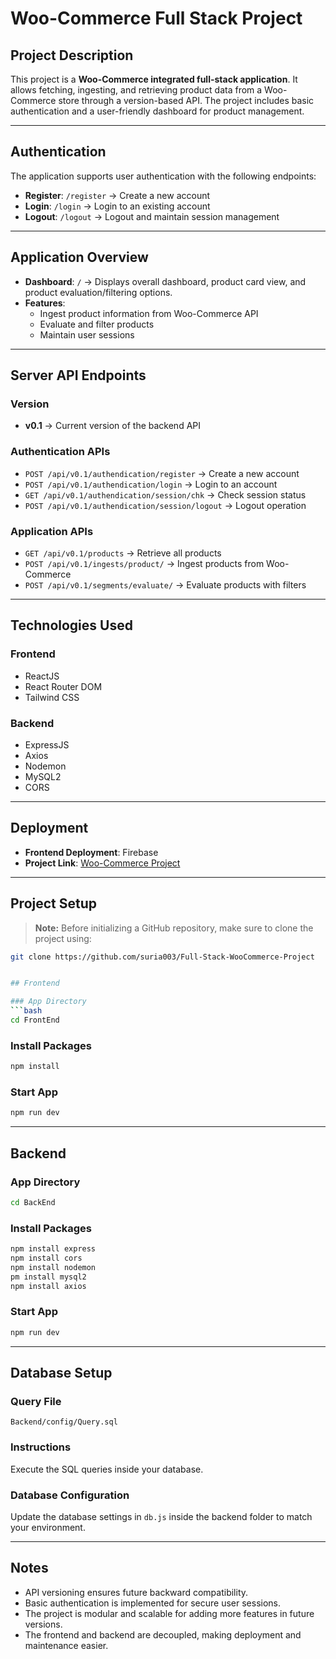 # Woo-Commerce Full Stack Project

## Project Description
This project is a **Woo-Commerce integrated full-stack application**. It allows fetching, ingesting, and retrieving product data from a Woo-Commerce store through a version-based API. The project includes basic authentication and a user-friendly dashboard for product management.

---

## Authentication

The application supports user authentication with the following endpoints:

- **Register**: `/register` → Create a new account  
- **Login**: `/login` → Login to an existing account  
- **Logout**: `/logout` → Logout and maintain session management  

---

## Application Overview

- **Dashboard**: `/` → Displays overall dashboard, product card view, and product evaluation/filtering options.  
- **Features**:
  - Ingest product information from Woo-Commerce API
  - Evaluate and filter products
  - Maintain user sessions  

---

## Server API Endpoints

### Version
- **v0.1** → Current version of the backend API

### Authentication APIs
- `POST /api/v0.1/authendication/register` → Create a new account  
- `POST /api/v0.1/authendication/login` → Login to an account  
- `GET /api/v0.1/authendication/session/chk` → Check session status  
- `POST /api/v0.1/authendication/session/logout` → Logout operation  

### Application APIs
- `GET /api/v0.1/products` → Retrieve all products  
- `POST /api/v0.1/ingests/product/` → Ingest products from Woo-Commerce  
- `POST /api/v0.1/segments/evaluate/` → Evaluate products with filters  

---

## Technologies Used

### Frontend
- ReactJS  
- React Router DOM  
- Tailwind CSS  

### Backend
- ExpressJS  
- Axios  
- Nodemon  
- MySQL2  
- CORS  

---

## Deployment
- **Frontend Deployment**: Firebase  
- **Project Link**: [Woo-Commerce Project](https://woo-commerce-project.web.app/)  

---

## Project Setup

> **Note:** Before initializing a GitHub repository, make sure to clone the project using:  
```bash
git clone https://github.com/suria003/Full-Stack-WooCommerce-Project


## Frontend

### App Directory
```bash
cd FrontEnd
```

### Install Packages
```bash
npm install
```

### Start App
```bash
npm run dev
```

---

## Backend

### App Directory
```bash
cd BackEnd
```

### Install Packages
```bash
npm install express
npm install cors
npm install nodemon
pm install mysql2
npm install axios
```

### Start App
```bash
npm run dev
```

---

## Database Setup

### Query File
`Backend/config/Query.sql`

### Instructions
Execute the SQL queries inside your database.

### Database Configuration
Update the database settings in `db.js` inside the backend folder to match your environment.

---

## Notes
- API versioning ensures future backward compatibility.  
- Basic authentication is implemented for secure user sessions.  
- The project is modular and scalable for adding more features in future versions.  
- The frontend and backend are decoupled, making deployment and maintenance easier.